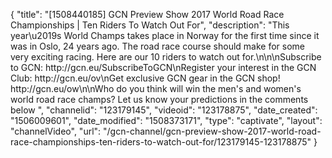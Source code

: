 {
    "title": "[1508440185] GCN Preview Show 2017 World Road Race Championships | Ten Riders To Watch Out For",
    "description": "This year\u2019s World Champs takes place in Norway for the first time since it was in Oslo, 24 years ago.  The road race course should make for some very exciting racing. Here are our 10 riders to watch out for.\n\n\nSubscribe to GCN: http:\/\/gcn.eu\/SubscribeToGCN\nRegister your interest in the GCN Club: http:\/\/gcn.eu\/ov\nGet exclusive GCN gear in the GCN shop! http:\/\/gcn.eu\/ow\n\nWho do you think will win the men's and women's world road race champs? Let us know your predictions in the comments below ",
    "channelid": "123179145",
    "videoid": "123178875",
    "date_created": "1506009601",
    "date_modified": "1508373171",
    "type": "captivate",
    "layout": "channelVideo",
    "url": "\/gcn-channel\/gcn-preview-show-2017-world-road-race-championships-ten-riders-to-watch-out-for\/123179145-123178875"
}